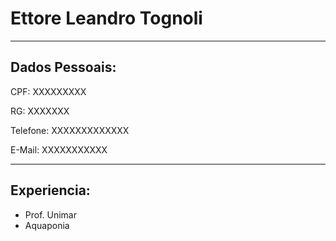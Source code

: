 # Ettore Leandro Tognoli

---


## Dados Pessoais:

CPF: XXXXXXXXX

RG: XXXXXXX

Telefone: XXXXXXXXXXXXX

E-Mail: XXXXXXXXXXX

---

## Experiencia:

- Prof. Unimar
- Aquaponia
